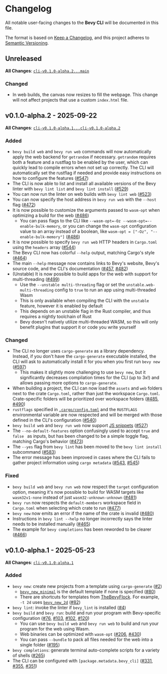 # Changelog

All notable user-facing changes to the **Bevy CLI** will be documented in this file.

The format is based on [Keep a Changelog], and this project adheres to [Semantic Versioning].

[Keep a Changelog]: https://keepachangelog.com/en/1.1.0/
[Semantic Versioning]: https://semver.org/spec/v2.0.0.html

## Unreleased

**All Changes**: [`cli-v0.1.0-alpha.2...main`](https://github.com/TheBevyFlock/bevy_cli/compare/cli-v0.1.0-alpha.2...main)

### Changed

- In web builds, the canvas now resizes to fill the webpage. This change will not affect projects that use a custom `index.html` file.

## v0.1.0-alpha.2 - 2025-09-22

**All Changes**: [`cli-v0.1.0-alpha.1...cli-v0.1.0-alpha.2`](https://github.com/TheBevyFlock/bevy_cli/compare/cli-v0.1.0-alpha.1...cli-v0.1.0-alpha.2)

### Added

- `bevy build web` and `bevy run web` commands will now automatically apply the web backend for `getrandom` if necessary. `getrandom` requires both a feature and a rustflag to be enabled by the user, which can quickly lead to compile errors when not set up correctly. The CLI will automatically set the rustflag if needed and provide easy instructions on how to configure the features ([#547](https://github.com/TheBevyFlock/bevy_cli/pull/547))
- The CLI is now able to list and install all available versions of the Bevy linter with `bevy lint list` and `bevy lint install` ([#529](https://github.com/TheBevyFlock/bevy_cli/pull/529))
- You can now run the linter on web builds with `bevy lint web` ([#523](https://github.com/TheBevyFlock/bevy_cli/pull/523))
- You can now specify the host address in `bevy run web` with the `--host` flag ([#472](https://github.com/TheBevyFlock/bevy_cli/pull/472))
- It is now possible to customize the arguments passed to `wasm-opt` when optimizing a build for the web ([#486](https://github.com/TheBevyFlock/bevy_cli/pull/486))
  - You can pass flags to the CLI like `--wasm-opt=-Oz --wasm-opt=--enable-bulk-memory`, or you can change the `wasm-opt` configuration value to an array instead of a boolean, like `wasm-opt = ["-Oz", "--enable-bulk-memory"]` ([#486](https://github.com/TheBevyFlock/bevy_cli/pull/486))
- It is now possible to specify `bevy run web` HTTP headers in `Cargo.toml` using the `headers` array ([#544](https://github.com/TheBevyFlock/bevy_cli/pull/544))
- The Bevy CLI now has colorful `--help` output, matching Cargo's style ([#464](https://github.com/TheBevyFlock/bevy_cli/pull/464))
- The main `--help` message now contains links to Bevy's website, Bevy's source code, and the CLI's documentation ([#457](https://github.com/TheBevyFlock/bevy_cli/pull/457), [#482](https://github.com/TheBevyFlock/bevy_cli/pull/482))
- (Unstable) It is now possible to build apps for the web with support for multi-threading ([#499](https://github.com/TheBevyFlock/bevy_cli/pull/499))
  - Use the `--unstable multi-threading` flag or set the `unstable.web-multi-threading` config to `true` to run an app using multi-threaded Wasm
  - This is only available when compiling the CLI with the `unstable` feature, however it is enabled by default
  - This depends on an unstable flag in the Rust compiler, and thus requires a nightly toolchain of Rust
  - Bevy doesn't natively utilize multi-threaded WASM, so this will only benefit plugins that support it or code you write yourself

### Changed

- The CLI no longer uses `cargo-generate` as a library dependency. Instead, if you don't have the `cargo-generate` executable installed, the CLI will ask to automatically install it for you when you first run `bevy new` ([#597](https://github.com/TheBevyFlock/bevy_cli/pull/597))
  - This makes it slightly more challenging to use `bevy new`, but it significantly decreases compilation times for the CLI (up to 3x!) and allows passing more options to `cargo-generate`.
- When building a project, the CLI can now load the `assets` and `web` folders next to the crate `Cargo.toml`, rather than just the workspace `Cargo.toml`. Crate-specific folders will be prioritized over workspace folders ([#485](https://github.com/TheBevyFlock/bevy_cli/pull/485), [#490](https://github.com/TheBevyFlock/bevy_cli/pull/490))
- `rustflags` specified in [`.cargo/config.toml`](https://doc.rust-lang.org/cargo/reference/config.html#configuration) and the `RUSTFLAGS` environmental variable are now respected and will be merged with those defined in the CLI's configuration ([#540](https://github.com/TheBevyFlock/bevy_cli/pull/540))
- `bevy build web` and `bevy run web` now support [JS snippets](https://wasm-bindgen.github.io/wasm-bindgen/reference/js-snippets.html) ([#527](https://github.com/TheBevyFlock/bevy_cli/pull/527))
- The `--no-default-features` option confusingly used to accept `true` and `false ` as inputs, but has been changed to be a simple toggle flag, matching Cargo's behavior ([#473](https://github.com/TheBevyFlock/bevy_cli/pull/473))
- The `--yes` flag from `bevy lint` has been moved to the `bevy lint install` subcommand ([#583](https://github.com/TheBevyFlock/bevy_cli/pull/583))
- The error message has been improved in cases where the CLI fails to gather project information using `cargo metadata` ([#543](https://github.com/TheBevyFlock/bevy_cli/pull/543), [#545](https://github.com/TheBevyFlock/bevy_cli/pull/545))

### Fixed

- `bevy build web` and `bevy run web` now respect the `target` configuration option, meaning it's now possible to build for WASM targets like `wasm32v1-none` instead of just `wasm32-unknown-unknown` ([#481](https://github.com/TheBevyFlock/bevy_cli/pull/481))
- `bevy run` now respects the `default-members` workspace field in `Cargo.toml` when selecting which crate to run ([#477](https://github.com/TheBevyFlock/bevy_cli/pull/477))
- `bevy new` now emits an error if the name of the crate is invalid ([#480](https://github.com/TheBevyFlock/bevy_cli/pull/480))
- Instructions in `bevy lint --help` no longer incorrectly says the linter needs to be installed manually ([#465](https://github.com/TheBevyFlock/bevy_cli/pull/465))
- The example for `bevy completions` has been reworded to be clearer ([#466](https://github.com/TheBevyFlock/bevy_cli/pull/466))

## v0.1.0-alpha.1 - 2025-05-23

**All Changes**: [`cli-v0.1.0-alpha.1`](https://github.com/TheBevyFlock/bevy_cli/commits/cli-v0.1.0-alpha.1)

### Added

- `bevy new`: create new projects from a template using `cargo-generate` ([#2](https://github.com/TheBevyFlock/bevy_cli/pull/2))
  - [`bevy_new_minimal`](https://github.com/TheBevyFlock/bevy_new_minimal) is the default template if none is specified ([#80](https://github.com/TheBevyFlock/bevy_cli/pull/80))
  - There are shortcuts for templates from [TheBevyFlock](https://github.com/TheBevyFlock). For example, `-t 2d` uses [`bevy_new_2d`](https://github.com/TheBevyFlock/bevy_new_2d) ([#82](https://github.com/TheBevyFlock/bevy_cli/pull/82))
- `bevy lint`: invoke the linter if `bevy_lint` is installed ([#4](https://github.com/TheBevyFlock/bevy_cli/pull/4))
- `bevy build` and `bevy run`: build and run your program with Bevy-specific configuration ([#76](https://github.com/TheBevyFlock/bevy_cli/pull/76), [#103](https://github.com/TheBevyFlock/bevy_cli/pull/103), [#102](https://github.com/TheBevyFlock/bevy_cli/pull/102), [#120](https://github.com/TheBevyFlock/bevy_cli/pull/120))
  - You can use `bevy build web` and `bevy run web` to build and run your program for the web using Wasm.
  - Web binaries can be optimized with `wasm-opt` ([#206](https://github.com/TheBevyFlock/bevy_cli/pull/206), [#430](https://github.com/TheBevyFlock/bevy_cli/pull/430))
  - You can pass `--bundle` to pack all files needed for the web into a single folder ([#195](https://github.com/TheBevyFlock/bevy_cli/pull/195))
- `bevy completions`: generate terminal auto-complete scripts for a variety of shells ([#265](https://github.com/TheBevyFlock/bevy_cli/pull/265))
- The CLI can be configured with `[package.metadata.bevy_cli]` ([#331](https://github.com/TheBevyFlock/bevy_cli/pull/331), [#355](https://github.com/TheBevyFlock/bevy_cli/pull/355), [#351](https://github.com/TheBevyFlock/bevy_cli/pull/351))
